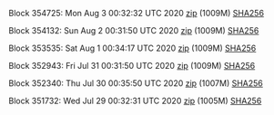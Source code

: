 Block 354725: Mon Aug  3 00:32:32 UTC 2020 [zip](https://dash-bootstrap.ams3.digitaloceanspaces.com/testnet/2020-08-03/bootstrap.dat.zip) (1009M) [SHA256](https://dash-bootstrap.ams3.digitaloceanspaces.com/testnet/2020-08-03/sha256.txt)

Block 354132: Sun Aug  2 00:31:50 UTC 2020 [zip](https://dash-bootstrap.ams3.digitaloceanspaces.com/testnet/2020-08-02/bootstrap.dat.zip) (1009M) [SHA256](https://dash-bootstrap.ams3.digitaloceanspaces.com/testnet/2020-08-02/sha256.txt)

Block 353535: Sat Aug  1 00:34:17 UTC 2020 [zip](https://dash-bootstrap.ams3.digitaloceanspaces.com/testnet/2020-08-01/bootstrap.dat.zip) (1009M) [SHA256](https://dash-bootstrap.ams3.digitaloceanspaces.com/testnet/2020-08-01/sha256.txt)

Block 352943: Fri Jul 31 00:31:50 UTC 2020 [zip](https://dash-bootstrap.ams3.digitaloceanspaces.com/testnet/2020-07-31/bootstrap.dat.zip) (1009M) [SHA256](https://dash-bootstrap.ams3.digitaloceanspaces.com/testnet/2020-07-31/sha256.txt)

Block 352340: Thu Jul 30 00:35:50 UTC 2020 [zip](https://dash-bootstrap.ams3.digitaloceanspaces.com/testnet/2020-07-30/bootstrap.dat.zip) (1007M) [SHA256](https://dash-bootstrap.ams3.digitaloceanspaces.com/testnet/2020-07-30/sha256.txt)

Block 351732: Wed Jul 29 00:32:31 UTC 2020 [zip](https://dash-bootstrap.ams3.digitaloceanspaces.com/testnet/2020-07-29/bootstrap.dat.zip) (1005M) [SHA256](https://dash-bootstrap.ams3.digitaloceanspaces.com/testnet/2020-07-29/sha256.txt)

